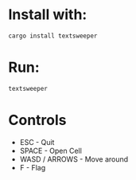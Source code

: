 # Install with:
`cargo install textsweeper`
# Run:
`textsweeper`
# Controls
- ESC - Quit
- SPACE - Open Cell
- WASD / ARROWS - Move around
- F - Flag
